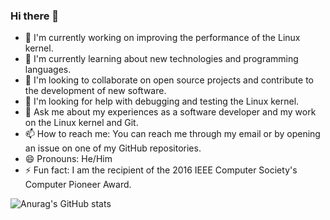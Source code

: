 ### Hi there 👋

- 🔭 I'm currently working on improving the performance of the Linux kernel.
- 🌱 I'm currently learning about new technologies and programming languages.
- 👯 I'm looking to collaborate on open source projects and contribute to the development of new software.
- 🤔 I'm looking for help with debugging and testing the Linux kernel.
- 💬 Ask me about my experiences as a software developer and my work on the Linux kernel and Git.
- 📫 How to reach me: You can reach me through my email or by opening an issue on one of my GitHub repositories.
- 😄 Pronouns: He/Him
- ⚡ Fun fact: I am the recipient of the 2016 IEEE Computer Society's Computer Pioneer Award.

![Anurag's GitHub stats](https://github-readme-stats.vercel.app/api?username=anuraghazra&hide=contribs,prs)

